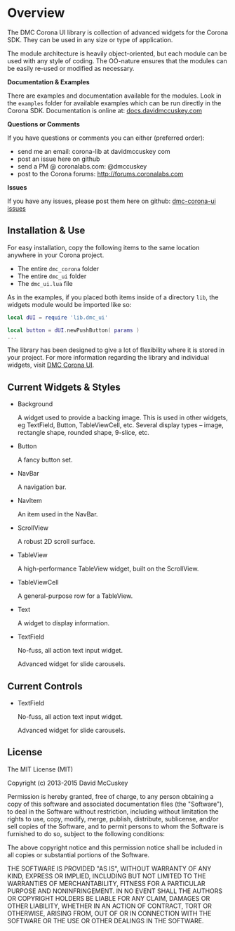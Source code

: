 # Overview #

The DMC Corona UI library is collection of advanced widgets for the Corona SDK. They can be used in any size or type of application.

The module architecture is heavily object-oriented, but each module can be used with any style of coding. The OO-nature ensures that the modules can be easily re-used or modified as necessary.


**Documentation & Examples**

There are examples and documentation available for the modules. Look in the `examples` folder for available examples which can be run directly in the Corona SDK. Documentation is online at: [docs.davidmccuskey.com](http://docs.davidmccuskey.com/dmc+corona+ui)


**Questions or Comments**

If you have questions or comments you can either (preferred order):
* send me an email: corona-lib at davidmccuskey com
* post an issue here on github
* send a PM @ coronalabs.com: @dmccuskey
* post to the Corona forums: http://forums.coronalabs.com


**Issues**

If you have any issues, please post them here on github: [dmc-corona-ui issues](http://github.com/dmccuskey/dmc-corona-ui/issues)




## Installation & Use ##

For easy installation, copy the following items to the same location anywhere in your Corona project.

* The entire `dmc_corona` folder
* The entire `dmc_ui` folder
* The `dmc_ui.lua` file


As in the examples, if you placed both items inside of a directory `lib`, the widgets module would be imported like so:

```lua
local dUI = require 'lib.dmc_ui'

local button = dUI.newPushButton( params )
...
```


The library has been designed to give a lot of flexibility where it is stored in your project. For more information regarding the library and individual widgets, visit [DMC Corona UI](http://docs.davidmccuskey.com/dmc+corona+ui).



## Current Widgets & Styles ##

* Background

  A widget used to provide a backing image. This is used in other widgets, eg TextField, Button, TableViewCell, etc. Several display types – image, rectangle shape, rounded shape, 9-slice, etc.

* Button

  A fancy button set.

* NavBar

  A navigation bar.

* NavItem

  An item used in the NavBar.

* ScrollView

  A robust 2D scroll surface.

* TableView

  A high-performance TableView widget, built on the ScrollView.

* TableViewCell

  A general-purpose row for a TableView.

* Text

  A widget to display information.

* TextField

  No-fuss, all action text input widget.

  Advanced widget for slide carousels.



## Current Controls ##


* TextField

  No-fuss, all action text input widget.

  Advanced widget for slide carousels.



## License ##

The MIT License (MIT)

Copyright (c) 2013-2015 David McCuskey

Permission is hereby granted, free of charge, to any person obtaining a copy
of this software and associated documentation files (the "Software"), to deal
in the Software without restriction, including without limitation the rights
to use, copy, modify, merge, publish, distribute, sublicense, and/or sell
copies of the Software, and to permit persons to whom the Software is
furnished to do so, subject to the following conditions:

The above copyright notice and this permission notice shall be included in all
copies or substantial portions of the Software.

THE SOFTWARE IS PROVIDED "AS IS", WITHOUT WARRANTY OF ANY KIND, EXPRESS OR
IMPLIED, INCLUDING BUT NOT LIMITED TO THE WARRANTIES OF MERCHANTABILITY,
FITNESS FOR A PARTICULAR PURPOSE AND NONINFRINGEMENT. IN NO EVENT SHALL THE
AUTHORS OR COPYRIGHT HOLDERS BE LIABLE FOR ANY CLAIM, DAMAGES OR OTHER
LIABILITY, WHETHER IN AN ACTION OF CONTRACT, TORT OR OTHERWISE, ARISING FROM,
OUT OF OR IN CONNECTION WITH THE SOFTWARE OR THE USE OR OTHER DEALINGS IN THE
SOFTWARE.
